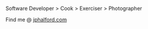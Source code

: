 Software Developer > Cook > Exerciser > Photographer

Find me @ [jphalford.com](http://jphalford.com)

<!---
jphalford/jphalford is a ✨ special ✨ repository because its `README.md` (this file) appears on your GitHub profile.
You can click the Preview link to take a look at your changes.
--->
